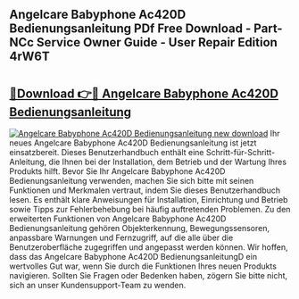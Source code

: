 ## Angelcare Babyphone Ac420D Bedienungsanleitung PDf Free Download - Part-NCc Service Owner Guide - User Repair Edition 4rW6T

# <h2><a href="http://df44rr.blite.top/?on=Angelcare+Babyphone+Ac420D+Bedienungsanleitung">🔗Download 👉🔴 Angelcare Babyphone Ac420D Bedienungsanleitung</a></h2>

[![Angelcare Babyphone Ac420D Bedienungsanleitung new download](https://i.imgur.com/lujVjoI.png)](http://df44rr.blite.top/?on=Angelcare+Babyphone+Ac420D+Bedienungsanleitung)
Ihr neues Angelcare Babyphone Ac420D Bedienungsanleitung ist jetzt einsatzbereit. Dieses Benutzerhandbuch enthält eine Schritt-für-Schritt-Anleitung, die Ihnen bei der Installation, dem Betrieb und der Wartung Ihres Produkts hilft. Bevor Sie Ihr Angelcare Babyphone Ac420D Bedienungsanleitung verwenden, machen Sie sich bitte mit seinen Funktionen und Merkmalen vertraut, indem Sie dieses Benutzerhandbuch lesen. Es enthält klare Anweisungen für Installation, Einrichtung und Betrieb sowie Tipps zur Fehlerbehebung bei häufig auftretenden Problemen. Zu den erweiterten Funktionen von Angelcare Babyphone Ac420D Bedienungsanleitung gehören Objekterkennung, Bewegungssensoren, anpassbare Warnungen und Fernzugriff, auf die alle über die Benutzeroberfläche zugegriffen und angepasst werden können. Wir hoffen, dass das Angelcare Babyphone Ac420D BedienungsanleitungD ein wertvolles Gut war, wenn Sie durch die Funktionen Ihres neuen Produkts navigieren. Sollten Sie Fragen oder Bedenken haben, zögern Sie bitte nicht, sich an unser Kundensupport-Team zu wenden.
